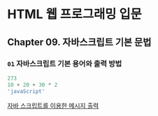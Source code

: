 # HTML 웹 프로그래밍 입문

## Chapter 09. 자바스크립트 기본 문법

### `01` 자바스크립트 기본 용어와 출력 방법
```JavaScript
273
10 + 20 + 30 * 2
'javaScript'
```

[자바 스크립트를 이용한 메시지 출력](/helloworld/)
